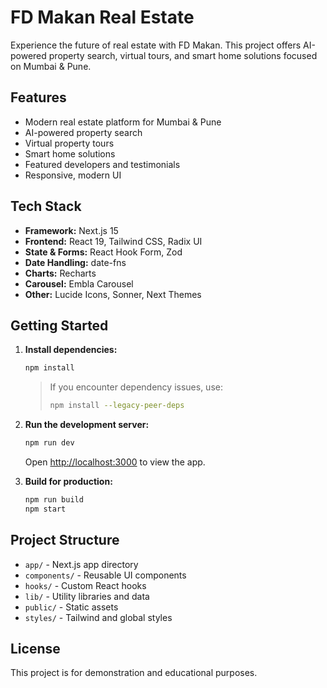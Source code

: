 # FD Makan Real Estate

Experience the future of real estate with FD Makan. This project offers AI-powered property search, virtual tours, and smart home solutions focused on Mumbai & Pune.

## Features
- Modern real estate platform for Mumbai & Pune
- AI-powered property search
- Virtual property tours
- Smart home solutions
- Featured developers and testimonials
- Responsive, modern UI

## Tech Stack
- **Framework:** Next.js 15
- **Frontend:** React 19, Tailwind CSS, Radix UI
- **State & Forms:** React Hook Form, Zod
- **Date Handling:** date-fns
- **Charts:** Recharts
- **Carousel:** Embla Carousel
- **Other:** Lucide Icons, Sonner, Next Themes

## Getting Started

1. **Install dependencies:**
   ```sh
   npm install
   ```
   > If you encounter dependency issues, use:
   > ```sh
   > npm install --legacy-peer-deps
   > ```

2. **Run the development server:**
   ```sh
   npm run dev
   ```
   Open [http://localhost:3000](http://localhost:3000) to view the app.

3. **Build for production:**
   ```sh
   npm run build
   npm start
   ```

## Project Structure
- `app/` - Next.js app directory
- `components/` - Reusable UI components
- `hooks/` - Custom React hooks
- `lib/` - Utility libraries and data
- `public/` - Static assets
- `styles/` - Tailwind and global styles

## License
This project is for demonstration and educational purposes. 
